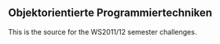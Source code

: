 Objektorientierte Programmiertechniken
--------------------------------------

This is the source for the WS2011/12 semester challenges.

